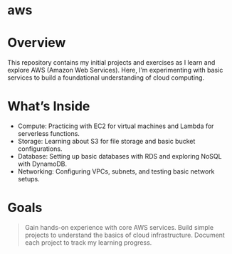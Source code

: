 # aws
# Overview
This repository contains my initial projects and exercises as I learn and explore AWS (Amazon Web Services). Here, I’m experimenting with basic services to build a foundational understanding of cloud computing.

# What’s Inside
  * Compute: Practicing with EC2 for virtual machines and Lambda for serverless functions.
  * Storage: Learning about S3 for file storage and basic bucket configurations.
  * Database: Setting up basic databases with RDS and exploring NoSQL with DynamoDB.
  * Networking: Configuring VPCs, subnets, and testing basic network setups.


# Goals
 > Gain hands-on experience with core AWS services.
 > Build simple projects to understand the basics of cloud infrastructure.
 > Document each project to track my learning progress.
